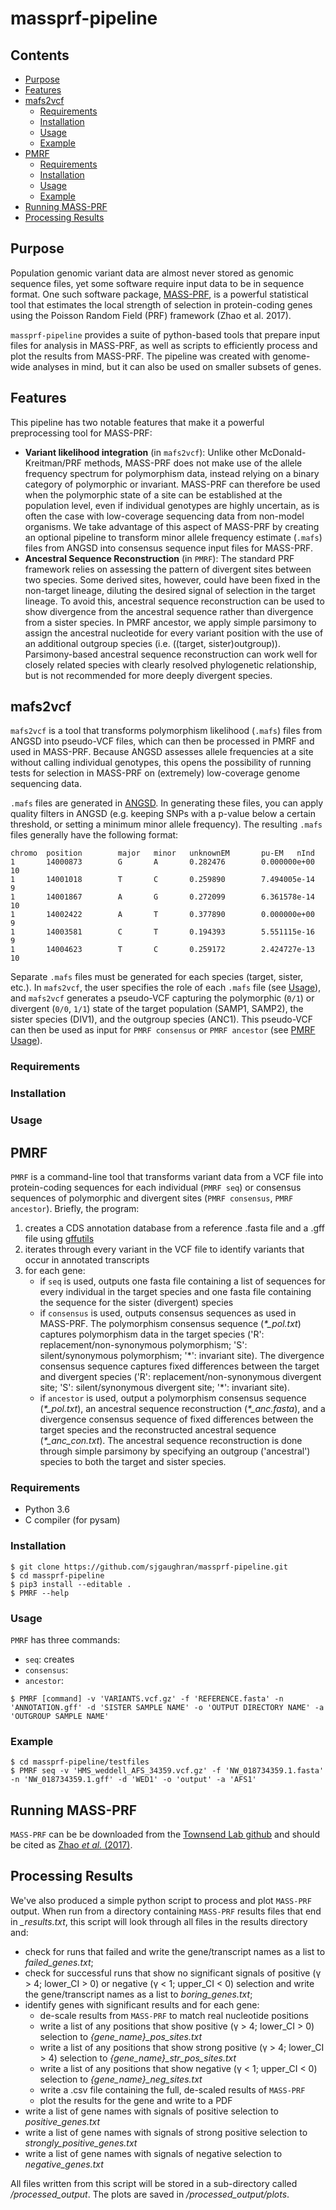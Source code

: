 # massprf-pipeline

## Contents
- [Purpose](#purpose)
- [Features](#features)
- [mafs2vcf](#mafs2vcf)
  * [Requirements](#requirements)
  * [Installation](#installation)
  * [Usage](#usage)
  * [Example](#example)
- [PMRF](#pmrf)
  * [Requirements](#requirements-1)
  * [Installation](#installation-1)
  * [Usage](#usage-1)
  * [Example](#example-1)
- [Running MASS-PRF](#running-mass-prf)
- [Processing Results](#processing-results)

## Purpose

Population genomic variant data are almost never stored as genomic sequence files, yet some software require input data to be in sequence format. One such software package, [MASS-PRF](https://github.com/Townsend-Lab-Yale/MASSPRF), is a powerful statistical tool that estimates the local strength of selection in protein-coding genes using the Poisson Random Field (PRF) framework (Zhao et al. 2017).

`massprf-pipeline` provides a suite of python-based tools that prepare input files for analysis in MASS-PRF, as well as scripts to efficiently process and plot the results from MASS-PRF. The pipeline was created with genome-wide analyses in mind, but it can also be used on smaller subsets of genes. 

## Features 

This pipeline has two notable features that make it a powerful preprocessing tool for MASS-PRF:
* **Variant likelihood integration** (in `mafs2vcf`): Unlike other McDonald-Kreitman/PRF methods, MASS-PRF does not make use of the allele frequency spectrum for polymorphism data, instead relying on a binary category of polymorphic or invariant. MASS-PRF can therefore be used when the polymorphic state of a site can be established at the population level, even if individual genotypes are highly uncertain, as is often the case with low-coverage sequencing data from non-model organisms. We take advantage of this aspect of MASS-PRF by creating an optional pipeline to transform minor allele frequency estimate (`.mafs`) files from ANGSD into consensus sequence input files for MASS-PRF. 
* **Ancestral Sequence Reconstruction** (in `PMRF`): The standard PRF framework relies on assessing the pattern of divergent sites between two species. Some derived sites, however, could have been fixed in the non-target lineage, diluting the desired signal of selection in the target lineage. To avoid this, ancestral sequence reconstruction can be used to show divergence from the ancestral sequence rather than divergence from a sister species. In PMRF ancestor, we apply simple parsimony to assign the ancestral nucleotide for every variant position with the use of an additional outgroup species (i.e. ((target, sister)outgroup)). Parsimony-based ancestral sequence reconstruction can work well for closely related species with clearly resolved phylogenetic relationship, but is not recommended for more deeply divergent species. 

## mafs2vcf

`mafs2vcf` is a tool that transforms polymorphism likelihood (`.mafs`) files from ANGSD into pseudo-VCF files, which can then be processed in PMRF and used in MASS-PRF. Because ANGSD assesses allele frequencies at a site without calling individual genotypes, this opens the possibility of running tests for selection in MASS-PRF on (extremely) low-coverage genome sequencing data. 

`.mafs` files are generated in [ANGSD](http://www.popgen.dk/angsd/index.php/SNP_calling). In generating these files, you can apply quality filters in ANGSD (e.g. keeping SNPs with a p-value below a certain threshold, or setting a minimum minor allele frequency). The resulting `.mafs` files generally have the following format:

```
chromo  position        major   minor   unknownEM       pu-EM   nInd
1       14000873        G       A       0.282476        0.000000e+00    10
1       14001018        T       C       0.259890        7.494005e-14    9
1       14001867        A       G       0.272099        6.361578e-14    10
1       14002422        A       T       0.377890        0.000000e+00    9
1       14003581        C       T       0.194393        5.551115e-16    9
1       14004623        T       C       0.259172        2.424727e-13    10
```

Separate `.mafs` files must be generated for each species (target, sister, etc.). In `mafs2vcf`, the user specifies the role of each `.mafs` file (see [Usage](#usage)), and `mafs2vcf` generates a pseudo-VCF capturing the polymorphic (`0/1`) or divergent (`0/0`, `1/1`) state of the target population (SAMP1, SAMP2), the sister species (DIV1), and the outgroup species (ANC1). This pseudo-VCF can then be used as input for `PMRF consensus` or `PMRF ancestor` (see [PMRF Usage](#usage-1)). 

### Requirements


### Installation


### Usage


## PMRF

`PMRF` is a command-line tool that transforms variant data from a VCF file into protein-coding sequences for each individual (`PMRF seq`) or consensus sequences of polymorphic and divergent sites (`PMRF consensus`, `PMRF ancestor`). Briefly, the program:
1. creates a CDS annotation database from a reference .fasta file and a .gff file using [gffutils](https://pythonhosted.org/gffutils/)
2. iterates through every variant in the VCF file to identify variants that occur in annotated transcripts
3. for each gene:
    - if `seq` is used, outputs one fasta file containing a list of sequences for every individual in the target species and one fasta file containing the sequence for the sister (divergent) species
    - if `consensus` is used, outputs consensus sequences as used in MASS-PRF. The polymorphism consensus sequence (*\*\_pol.txt*) captures polymorphism data in the target species ('R': replacement/non-synonymous polymorphism; 'S': silent/synonymous polymorphism; '\*': invariant site). The divergence consensus sequence captures fixed differences between the target and divergent species ('R': replacement/non-synonymous divergent site; 'S': silent/synonymous divergent site; '\*': invariant site).
    - if `ancestor` is used, output a polymorphism consensus sequence (*\*\_pol.txt*), an ancestral sequence reconstruction (*\*\_anc.fasta*), and a divergence consensus sequence of fixed differences between the target species and the reconstructed ancestral sequence (*\*\_anc_con.txt*). The ancestral sequence reconstruction is done through simple parsimony by specifying an outgroup ('ancestral') species to both the target and sister species. 

### Requirements
- Python 3.6
- C compiler (for pysam)

### Installation
```
$ git clone https://github.com/sjgaughran/massprf-pipeline.git
$ cd massprf-pipeline
$ pip3 install --editable .
$ PMRF --help
```

### Usage
`PMRF` has three commands:
* `seq`: creates
* `consensus`:
* `ancestor`:

```
$ PMRF [command] -v 'VARIANTS.vcf.gz' -f 'REFERENCE.fasta' -n 'ANNOTATION.gff' -d 'SISTER SAMPLE NAME' -o 'OUTPUT DIRECTORY NAME' -a 'OUTGROUP SAMPLE NAME'
```
### Example
```
$ cd massprf-pipeline/testfiles
$ PMRF seq -v 'HMS_weddell_AFS_34359.vcf.gz' -f 'NW_018734359.1.fasta' -n 'NW_018734359.1.gff' -d 'WED1' -o 'output' -a 'AFS1'
```

## Running MASS-PRF

`MASS-PRF` can be be downloaded from the [Townsend Lab github](https://github.com/Townsend-Lab-Yale/MASSPRF) and should be cited as [Zhao *et al.* (2017)](https://academic.oup.com/mbe/article/34/11/3006/4055061). 

## Processing Results

We've also produced a simple python script to process and plot `MASS-PRF` output. When run from a directory containing `MASS-PRF` results files that end in *\_results.txt*, this script will look through all files in the results directory and:
  - check for runs that failed and write the gene/transcript names as a list to *failed_genes.txt*;
  - check for successful runs that show no significant signals of positive (&gamma; > 4; lower_CI > 0) or negative (&gamma; < 1; upper_CI < 0) selection and write the gene/transcript names as a list to *boring_genes.txt*;
  - identify genes with significant results and for each gene:
     - de-scale results from `MASS-PRF` to match real nucleotide positions
     - write a list of any positions that show positive (&gamma; > 4; lower_CI > 0) selection to *\{gene_name\}_pos_sites.txt*
     - write a list of any positions that show strong positive (&gamma; > 4; lower_CI > 4) selection to *\{gene_name\}_str_pos_sites.txt*
     - write a list of any positions that show negative (&gamma; < 1; upper_CI < 0) selection to *\{gene_name\}_neg_sites.txt*
     - write a .csv file containing the full, de-scaled results of `MASS-PRF`
     - plot the results for the gene and write to a PDF
  - write a list of gene names with signals of positive selection to *positive_genes.txt*
  - write a list of gene names with signals of strong positive selection to *strongly_positive_genes.txt*
  - write a list of gene names with signals of negative selection to *negative_genes.txt*

All files written from this script will be stored in a sub-directory called */processed_output*. The plots are saved in */processed_output/plots*.
